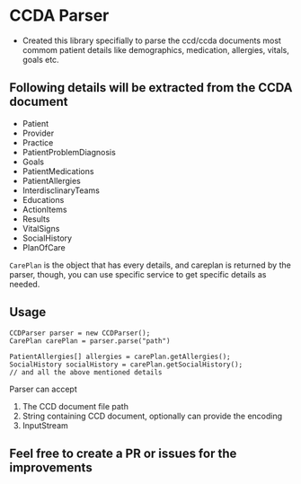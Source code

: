 # CCDA Parser #

* Created this library specifially to parse the ccd/ccda documents most commom patient details  like demographics, medication, allergies, vitals, goals etc.

## Following details will be extracted from the CCDA document ##
* Patient
* Provider
* Practice
* PatientProblemDiagnosis
* Goals
* PatientMedications
* PatientAllergies
* InterdisclinaryTeams
* Educations
* ActionItems
* Results
* VitalSigns
* SocialHistory
* PlanOfCare

`CarePlan`  is the object that has every details, and careplan is returned by the parser, though, you can use specific service to get specific details as needed.

## Usage ##
```
CCDParser parser = new CCDParser();
CarePlan carePlan = parser.parse("path")

PatientAllergies[] allergies = carePlan.getAllergies();
SocialHistory socialHistory = carePlan.getSocialHistory();
// and all the above mentioned details

```
Parser can accept 
 1. The CCD document file path
 2. String containing CCD document, optionally can provide the encoding
 3. InputStream


## Feel free to create a PR or issues for the improvements
